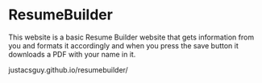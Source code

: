 # ResumeBuilder

This website is a basic Resume Builder website that gets information from you and formats it accordingly and when you press the save button it downloads a PDF with your name in it.

justacsguy.github.io/resumebuilder/
